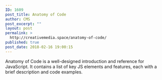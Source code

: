 ```yaml
---
ID: 1609
post_title: Anatomy of Code
author: CMS
post_excerpt: ""
layout: post
permalink: >
  http://creativemedia.space/anatomy-of-code/
published: true
post_date: 2018-02-16 19:00:15
---
```

Anatomy of Code is a well-designed introduction and reference for JavaScript. It contains a list of key JS elements and features, each with a brief description and code examples.